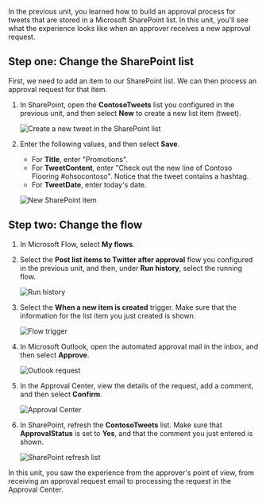 In the previous unit, you learned how to build an approval process for tweets that are stored in a Microsoft SharePoint list. In this unit, you'll see what the experience looks like when an approver receives a new approval request. 

## Step one: Change the SharePoint list
First, we need to add an item to our SharePoint list. We can then process an approval request for that item.

1. In SharePoint, open the **ContosoTweets** list you configured in the previous unit, and then select **New** to create a new list item (tweet). 

    ![Create a new tweet in the SharePoint list](../media/sharepoint-list-home.png)

2. Enter the following values, and then select **Save**.

    - For **Title**, enter "Promotions".
    - For **TweetContent**, enter "Check out the new line of Contoso Flooring #ohsocontoso". Notice that the tweet contains a hashtag.
    - For **TweetDate**, enter today's date.

    ![New SharePoint item](../media/sharepoint-new-tweet.png)

## Step two: Change the flow
1. In Microsoft Flow, select **My flows**. 
2. Select the **Post list items to Twitter after approval** flow you configured in the previous unit, and then, under **Run history**, select the running flow.

    ![Run history](../media/run-history.png)

3. Select the **When a new item is created** trigger. Make sure that the information for the list item you just created is shown.

    ![Flow trigger](../media/approval-flow.png)

4. In Microsoft Outlook, open the automated approval mail in the inbox, and then select **Approve**. 

    ![Outlook request](../media/outlook-mail.png)

5. In the Approval Center, view the details of the request, add a comment, and then select **Confirm**. 

    ![Approval Center](../media/approval-center.png)

6. In SharePoint, refresh the **ContosoTweets** list. Make sure that **ApprovalStatus** is set to **Yes**, and that the comment you just entered is shown. 

    ![SharePoint refresh list](../media/sharepoint-list-approved.png)

In this unit, you saw the experience from the approver's point of view, from receiving an approval request email to processing the request in the Approval Center.